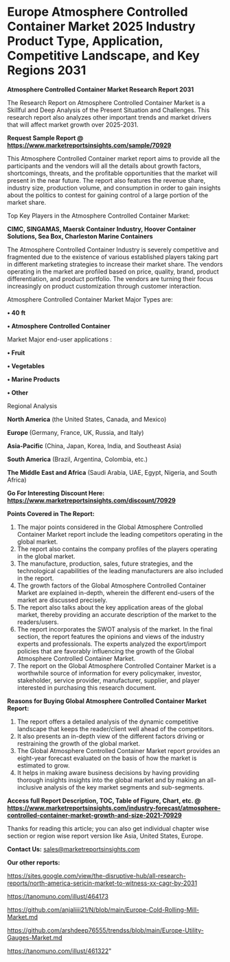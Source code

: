 # Europe Atmosphere Controlled Container Market 2025 Industry Product Type, Application, Competitive Landscape, and Key Regions 2031

<strong>Atmosphere Controlled Container Market Research Report 2031</strong>

The Research Report on Atmosphere Controlled Container Market is a Skillful and Deep Analysis of the Present Situation and Challenges. This research report also analyzes other important trends and market drivers that will affect market growth over 2025-2031.

<strong>Request Sample Report @ <a href=https://www.marketreportsinsights.com/sample/70929>https://www.marketreportsinsights.com/sample/70929</a></strong>

This Atmosphere Controlled Container market report aims to provide all the participants and the vendors will all the details about growth factors, shortcomings, threats, and the profitable opportunities that the market will present in the near future. The report also features the revenue share, industry size, production volume, and consumption in order to gain insights about the politics to contest for gaining control of a large portion of the market share.

Top Key Players in the Atmosphere Controlled Container Market:

<strong>CIMC, SINGAMAS, Maersk Container Industry, Hoover Container Solutions, Sea Box, Charleston Marine Containers</strong>

The Atmosphere Controlled Container Industry is severely competitive and fragmented due to the existence of various established players taking part in different marketing strategies to increase their market share. The vendors operating in the market are profiled based on price, quality, brand, product differentiation, and product portfolio. The vendors are turning their focus increasingly on product customization through customer interaction.

Atmosphere Controlled Container Market Major Types are:

<strong>• 40 ft

• Atmosphere Controlled Container</strong>

Market Major end-user applications :

<strong>• Fruit

• Vegetables

• Marine Products

• Other</strong>

Regional Analysis

</u><strong><b>North America</b></strong> (the United States, Canada, and Mexico)

<strong><b>Europe </b></strong>(Germany, France, UK, Russia, and Italy)

<strong><b>Asia-Pacific</b></strong> (China, Japan, Korea, India, and Southeast Asia)

<strong><b>South America</b></strong> (Brazil, Argentina, Colombia, etc.)

<strong><b>The Middle East and Africa</b></strong> (Saudi Arabia, UAE, Egypt, Nigeria, and South Africa)

<strong>Go For Interesting Discount Here: <a href=https://www.marketreportsinsights.com/discount/70929>https://www.marketreportsinsights.com/discount/70929</a></strong>

<strong>Points Covered in The Report:</strong>
<ol>
  <li>The major points considered in the Global Atmosphere Controlled Container Market report include the leading competitors operating in the global market.</li>
  <li>The report also contains the company profiles of the players operating in the global market.</li>
  <li>The manufacture, production, sales, future strategies, and the technological capabilities of the leading manufacturers are also included in the report.</li>
  <li>The growth factors of the Global Atmosphere Controlled Container Market are explained in-depth, wherein the different end-users of the market are discussed precisely.</li>
  <li>The report also talks about the key application areas of the global market, thereby providing an accurate description of the market to the readers/users.</li>
  <li>The report incorporates the SWOT analysis of the market. In the final section, the report features the opinions and views of the industry experts and professionals. The experts analyzed the export/import policies that are favorably influencing the growth of the Global Atmosphere Controlled Container Market.</li>
  <li>The report on the Global Atmosphere Controlled Container Market is a worthwhile source of information for every policymaker, investor, stakeholder, service provider, manufacturer, supplier, and player interested in purchasing this research document.</li>
</ol>
<strong>Reasons for Buying Global Atmosphere Controlled Container Market Report:</strong>

<ol>
  <li>The report offers a detailed analysis of the dynamic competitive landscape that keeps the reader/client well ahead of the competitors.</li>
  <li>It also presents an in-depth view of the different factors driving or restraining the growth of the global market.</li>
  <li>The Global Atmosphere Controlled Container Market report provides an eight-year forecast evaluated on the basis of how the market is estimated to grow.</li>
  <li>It helps in making aware business decisions by having providing thorough insights insights into the global market and by making an all-inclusive analysis of the key market segments and sub-segments.</li>
</ol>
<strong>Access full Report Description, TOC, Table of Figure, Chart, etc. @ <a href=https://www.marketreportsinsights.com/industry-forecast/atmosphere-controlled-container-market-growth-and-size-2021-70929>https://www.marketreportsinsights.com/industry-forecast/atmosphere-controlled-container-market-growth-and-size-2021-70929</a></strong>


Thanks for reading this article; you can also get individual chapter wise section or region wise report version like Asia, United States, Europe.

<strong>Contact Us:</strong>
sales@marketreportsinsights.com

<strong>Our other reports:</strong>

<a href=https://sites.google.com/view/the-disruptive-hub/all-research-reports/north-america-sericin-market-to-witness-xx-cagr-by-2031>https://sites.google.com/view/the-disruptive-hub/all-research-reports/north-america-sericin-market-to-witness-xx-cagr-by-2031</a>

<a href=https://tanomuno.com/illust/464173>https://tanomuno.com/illust/464173</a>

<a href=https://github.com/anjaliiii21/N/blob/main/Europe-Cold-Rolling-Mill-Market.md>https://github.com/anjaliiii21/N/blob/main/Europe-Cold-Rolling-Mill-Market.md</a>

<a href=https://github.com/arshdeep76555/trendss/blob/main/Europe-Utility-Gauges-Market.md>https://github.com/arshdeep76555/trendss/blob/main/Europe-Utility-Gauges-Market.md</a>

<a href=https://tanomuno.com/illust/461322>https://tanomuno.com/illust/461322</a>"
